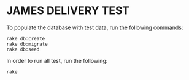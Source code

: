 # JAMES DELIVERY TEST

To populate the database with test data, run the following commands:
```
rake db:create
rake db:migrate
rake db:seed
```

In order to run all test, run the following:
```
rake
```
